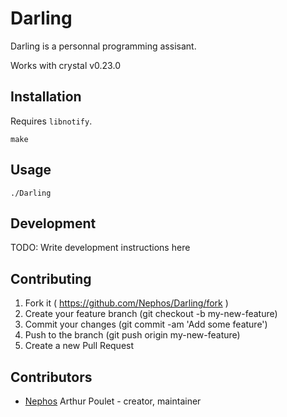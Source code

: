 # Darling

Darling is a personnal programming assisant.

Works with crystal v0.23.0

## Installation

Requires ``libnotify``.

```
make
```


## Usage

```
./Darling
```


## Development

TODO: Write development instructions here


## Contributing

1. Fork it ( https://github.com/Nephos/Darling/fork )
2. Create your feature branch (git checkout -b my-new-feature)
3. Commit your changes (git commit -am 'Add some feature')
4. Push to the branch (git push origin my-new-feature)
5. Create a new Pull Request

## Contributors

- [Nephos](https://github.com/Nephos) Arthur Poulet - creator, maintainer
